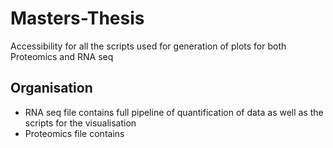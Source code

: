 # Masters-Thesis
Accessibility for all the scripts used for generation of plots for both Proteomics and RNA seq
## Organisation
- RNA seq file contains full pipeline of quantification of data as well as the scripts for the visualisation
- Proteomics file contains 
